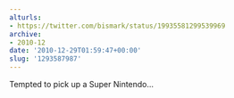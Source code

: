 ```yaml
---
alturls:
- https://twitter.com/bismark/status/19935581299539969
archive:
- 2010-12
date: '2010-12-29T01:59:47+00:00'
slug: '1293587987'
---
```


Tempted to pick up a Super Nintendo...

